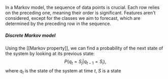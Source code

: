In a Markov model, the sequence of data points is crucial. Each row relies on the preceding one, meaning their order is significant. Features aren't considered, except for the classes we aim to forecast, which are determined by the preceding row in the sequence.

##### Discrete Markov model
Using the [[Markov property]], we can find a probability of the next state of the system by looking at its previous state: $$P(q_t=S_j|q_{t-1}=S_i),$$ where $q_t$ is the state of the system at time $t$, $S$ is a state